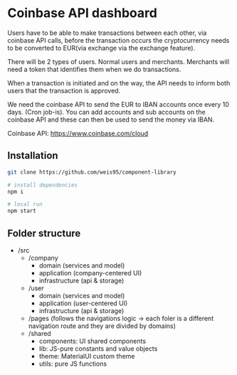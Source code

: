 # Coinbase API dashboard

Users have to be able to make transactions between each other, via coinbase API calls, before the transaction occurs the cryptocurrency needs to be converted to EUR(via exchange via the exchange feature).

There will be 2 types of users. Normal users and merchants. Merchants will need a token that identifies them when we do transactions.

When a transaction is initiated and on the way, the API needs to inform both users that the transaction is approved.

We need the coinbase API to send the EUR to IBAN accounts once every 10 days. (Cron job-is). You can add accounts and sub accounts on the coinbase API and these can then be used to send the money via IBAN.

Coinbase API: https://www.coinbase.com/cloud

## Installation

```bash
git clone https://github.com/weis95/component-library
```

```bash
# install dependencies
npm i

# local run
npm start
```

## Folder structure

- /src
  - /company
    - domain (services and model)
    - application (company-centered UI)
    - infrastructure (api & storage)
  - /user
    - domain (services and model)
    - application (user-centered UI)
    - infrastructure (api & storage)
  - /pages (follows the navigations logic -> each foler is a different navigation   route and they are divided by domains)
  - /shared
    - components: UI shared components
    - lib: JS-pure constants and value objects
    - theme: MaterialUI custom theme
    - utils: pure JS functions
